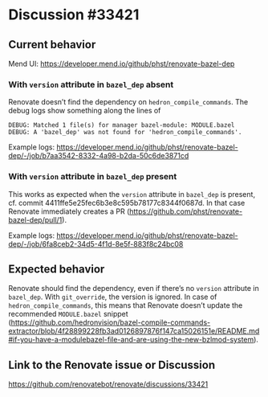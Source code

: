 # Discussion #33421

## Current behavior

Mend UI: https://developer.mend.io/github/phst/renovate-bazel-dep

### With `version` attribute in `bazel_dep` absent

Renovate doesn’t find the dependency on `hedron_compile_commands`.  The debug
logs show something along the lines of

    DEBUG: Matched 1 file(s) for manager bazel-module: MODULE.bazel
    DEBUG: A 'bazel_dep' was not found for 'hedron_compile_commands'.

Example logs:
https://developer.mend.io/github/phst/renovate-bazel-dep/-/job/b7aa3542-8332-4a98-b2da-50c6de3871cd

### With `version` attribute in `bazel_dep` present

This works as expected when the `version` attribute in `bazel_dep` is present,
cf. commit 4411ffe5e25fec6b3e8c595b78177c8344f0687d.  In that case Renovate
immediately creates a PR (https://github.com/phst/renovate-bazel-dep/pull/1).

Example logs:
https://developer.mend.io/github/phst/renovate-bazel-dep/-/job/6fa8ceb2-34d5-4f1d-8e5f-883f8c24bc08

## Expected behavior

Renovate should find the dependency, even if there’s no `version` attribute in
`bazel_dep`.  With `git_override`, the version is ignored.  In case of
`hedron_compile_commands`, this means that Renovate doesn’t update the
recommended `MODULE.bazel` snippet
(https://github.com/hedronvision/bazel-compile-commands-extractor/blob/4f28899228fb3ad0126897876f147ca15026151e/README.md#if-you-have-a-modulebazel-file-and-are-using-the-new-bzlmod-system).

## Link to the Renovate issue or Discussion

https://github.com/renovatebot/renovate/discussions/33421
